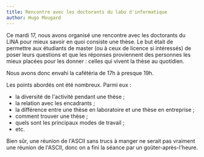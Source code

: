 ```yaml
---
title: Rencontre avec les doctorants du labo d'informatique
author: Hugo Mougard
---
```


Ce mardi 17, nous avons organisé une rencontre avec les doctorants du
LINA pour mieux savoir en quoi consiste une thèse. Le but était de
permettre aux étudiants de master (ou à ceux de licence si intéressés)
de poser leurs questions et que les réponses proviennent des personnes
les mieux placées pour les donner : celles qui vivent la thèse au
quotidien.

<div></div><!--more-->

Nous avons donc envahi la cafétéria de 17h à presque 19h.

Les points abordés ont été nombreux. Parmi eux :

- la diversité de l'activité pendant une thèse ;
- la relation avec les encadrants ;
- la différence entre une thèse en laboratoire et une thèse en
  entreprise ;
- comment trouver une thèse ;
- quels sont les principaux modes de travail ;
- etc.

Bien sûr, une réunion de l'ASCII sans trucs à manger ne serait pas
vraiment une réunion de l'ASCII, donc on a fini la séance par un
goûter-après-l'heure.
